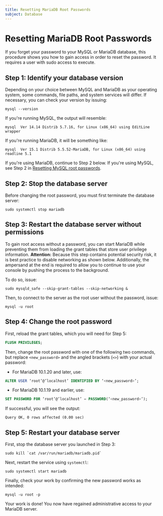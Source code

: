 ```yaml
---
title: Resetting MariaDB Root Passwords
subject: Database
---
```


# Resetting MariaDB Root Passwords
If you forget your password to your MySQL or MariaDB database, this procedure shows you how to gain access in order to reset the password. It requires a user with sudo access to execute.
## Step 1: Identify your database version
Depending on your choice between MySQL and MariaDB as your operating system, some commands, file paths, and system services will differ. If necessary, you can check your version by issuing:
```shell
mysql --version
```
If you're running MySQL, the output will resemble:
```shell
mysql  Ver 14.14 Distrib 5.7.16, for Linux (x86_64) using EditLine wrapper
```
If you're running MariaDB, it will be something like:
```shell
mysql  Ver 15.1 Distrib 5.5.52-MariaDB, for Linux (x86_64) using readline 5.1
```
If you're using MariaDB, continue to Step 2 below. If you're using MySQL, see Step 2 in [Resetting MySQL root passwords](https://www.thermo.io/how-to/security/resetting-mysql-root-passwords).
## Step 2: Stop the database server
Before changing the root password, you must first terminate the database server:
```shell
sudo systemctl stop mariadb
```
## Step 3: Restart the database server without permissions
To gain root access without a password, you can start MariaDB while preventing them from loading the grant tables that store user privilege information.
**Attention:** Because this step contains potential security risk, it is best practice to disable networking as shown below. Additionally, the ampersand at the end is required to allow you to continue to use your console by pushing the process to the background.

To do so, issue:
```shell
sudo mysqld_safe --skip-grant-tables --skip-networking &
```
Then, to connect to the server as the root user without the password, issue:
```shell
mysql -u root
```

## Step 4: Change the root password
First, reload the grant tables, which you will need for Step 5:
```sql
FLUSH PRIVILEGES;
```
Then, change the root password with one of the following two commands, but replace `<new_password>` and the angled brackets (`<>`) with your actual password:
* For MariaDB 10.1.20 and later, use:
```sql
ALTER USER ‘root’@’localhost’ IDENTIFIED BY ‘<new_password>’;
```
* For MariaDB 10.1.19 and earlier, use:
```sql
SET PASSWORD FOR ‘root’@’localhost’ = PASSWORD(‘<new_password>’);
```
If successful, you will see the output:
```shell
Query OK, 0 rows affected (0.00 sec)
```

## Step 5: Restart your database server
First, stop the database server you launched in Step 3:
```shell
sudo kill `cat /var/run/mariadb/mariadb.pid`
```
Next, restart the service using `systemctl`:
```shell
sudo systemctl start mariadb
```
Finally, check your work by confirming the new password works as intended:
```shell
mysql -u root -p
```
Your work is done! You now have regained administrative access to your MariaDB server.
